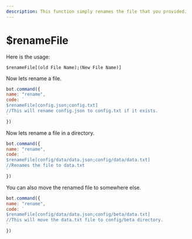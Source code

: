 ```yaml
---
description: This function simply renames the file that you provided.
---
```


# $renameFile

Here is the usage:

```text
$renameFile[(old File Name);(New File Name)]
```

Now lets rename a file.

```javascript
bot.command({
name: "rename",
code: `
$renameFile[config.json;config.txt]
//This will rename config.json to config.txt if it exists.
`
})
```

Now lets rename a file in a directory.

```javascript
bot.command({
name: "rename",
code: `
$renameFile[config/data/data.json;config/data/data.txt]
//Renames the file to data.txt
`
})
```

You can also move the renamed file to somewhere else.

```javascript
bot.command({
name: "rename",
code: `
$renameFile[config/data/data.json;config/beta/data.txt]
//This will move the data.txt file to config/beta directory.
`
})
```


